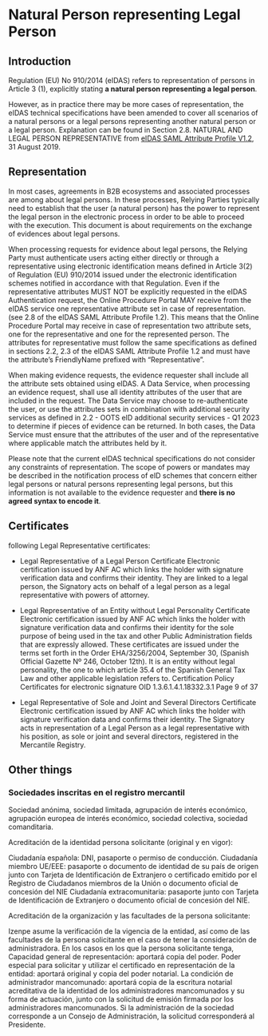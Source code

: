 # Natural Person representing Legal Person

## Introduction

Regulation (EU) No 910/2014 (eIDAS) refers to representation of persons in Article 3 (1), explicitly stating **a natural person representing a legal person**. 

However, as in practice there may be more cases of representation, the eIDAS technical specifications have been amended to cover all scenarios of a natural persons or a legal persons representing another natural person or a legal
person. Explanation can be found in Section 2.8. NATURAL AND LEGAL PERSON REPRESENTATIVE from [eIDAS SAML Attribute Profile V1.2](https://ec.europa.eu/digital-building-blocks/wikis/download/attachments/467109280/eIDAS%20SAML%20Attribute%20Profile%20v1.2%20Final.pdf), 31 August 2019.

## Representation

In most cases, agreements in B2B ecosystems and associated processes are among about legal persons. In these processes, Relying Parties typically need to establish that the user (a natural person) has the power to represent the legal person in the electronic process in order to be able to proceed with the execution. This document is about requirements on the exchange of evidences about legal persons.

When processing requests for evidence about legal persons, the Relying Party must authenticate users acting either directly or through a representative using electronic identification means defined in Article 3(2) of Regulation (EU) 910/2014 issued under the electronic identification schemes notified in accordance with that Regulation. Even if the representative attributes MUST NOT be explicitly requested in the eIDAS Authentication request, the Online Procedure Portal MAY receive from the eIDAS service one representative attribute set in case of representation. (see 2.8 of the eIDAS SAML Attribute Profile 1.2). This means that the Online Procedure Portal may receive in case of representation two attribute sets, one for the representative and one for the represented person. The attributes for representative must follow the same specifications as defined in sections 2.2, 2.3 of the eIDAS SAML Attribute Profile 1.2 and must have the attribute’s FriendlyName prefixed with “Representative”.

When making evidence requests, the evidence requester shall include all the attribute sets obtained using eIDAS. A Data Service, when processing an evidence request, shall use all identity attributes of the user that are included in the request. The Data Service may choose to re-authenticate the user, or use the attributes sets in combination with additional security services as defined in 2.2 - OOTS eID additional security services - Q1 2023 to determine if pieces of evidence can be returned. In both cases, the Data Service must ensure that the attributes of the user and of the representative where applicable match the attributes held by it.

Please note that the current eIDAS technical specifications do not consider any constraints of representation. The scope of powers or mandates may be described in the notification process of eID schemes that concern either legal persons or natural persons representing legal persons, but this information is not available to the evidence requester and **there is no agreed syntax to encode it**.

## Certificates

following Legal Representative certificates:

- Legal Representative of a Legal Person Certificate 
    Electronic certification issued by ANF AC which links the holder with signature verification data and 
confirms their identity. They are linked to a legal person, the Signatory acts on behalf of a legal 
person as a legal representative with powers of attorney.

- Legal Representative of an Entity without Legal Personality Certificate
Electronic certification issued by ANF AC which links the holder with signature verification data and 
confirms their identity for the sole purpose of being used in the tax and other Public Administration 
fields that are expressly allowed. These certificates are issued under the terms set forth in the 
Order EHA/3256/2004, September 30, (Spanish Official Gazette Nº 246, October 12th). 
It is an entity without legal personality, the one to which article 35.4 of the Spanish General Tax 
Law and other applicable legislation refers to.
Certification Policy Certificates for electronic signature
OID 1.3.6.1.4.1.18332.3.1
Page 9 of 37

- Legal Representative of Sole and Joint and Several Directors Certificate
Electronic certification issued by ANF AC which links the holder with signature verification data and 
confirms their identity. The Signatory acts in representation of a Legal Person as a legal 
representative with his position, as sole or joint and several directors, registered in the Mercantile 
Registry.


## Other things

### Sociedades inscritas en el registro mercantil
Sociedad anónima, sociedad limitada, agrupación de interés económico, agrupación europea de interés económico, sociedad colectiva, sociedad comanditaria.


Acreditación de la identidad persona solicitante (original y en vigor):

Ciudadanía española: DNI, pasaporte o permiso de conducción.
Ciudadanía miembro UE/EEE: pasaporte o documento de identidad de su país de origen junto con Tarjeta de Identificación de Extranjero o certificado emitido por el Registro de Ciudadanos miembros de la Unión o documento oficial de concesión del NIE
Ciudadanía extracomunitaria: pasaporte junto con Tarjeta de Identificación de Extranjero o documento oficial de concesión del NIE.

Acreditación de la organización y las facultades de la persona solicitante:

Izenpe asume la verificación de la vigencia de la entidad, así como de las facultades de la persona solicitante en el caso de tener la consideración de administradora.
En los casos en los que la persona solicitante tenga,
Capacidad general de representación: aportará copia del poder.
Poder especial para solicitar y utilizar el certificado en representación de la entidad: aportará original y copia del poder notarial.
La condición de administrador mancomunado: aportará copia de la escritura notarial acreditativa de la identidad de los administradores mancomunados y su forma de actuación, junto con la solicitud de emisión firmada por los administradores mancomunados.
Si la administración de la sociedad corresponde a un Consejo de Administración, la solicitud corresponderá al Presidente.

